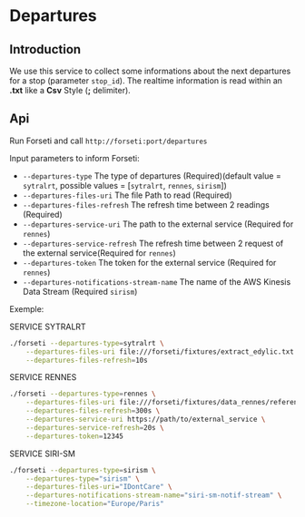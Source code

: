# Departures

## Introduction

We use this service to collect some informations about the next departures for a stop (parameter `stop_id`).
The realtime information is read within an **.txt** like a **Csv** Style (**;** delimiter).

## Api

Run Forseti and call `http://forseti:port/departures`

Input parameters to inform Forseti:

- `--departures-type` The type of departures (Required)(default value = `sytralrt`, possible values = [`sytralrt`, `rennes`, `sirism`])
- `--departures-files-uri` The file Path to read (Required)
- `--departures-files-refresh` The refresh time between 2 readings (Required)
- `--departures-service-uri` The path to the external service (Required for `rennes`)
- `--departures-service-refresh` The refresh time between 2 request of the  external service(Required for `rennes`)
- `--departures-token` The token for the external service (Required for `rennes`)
- `--departures-notifications-stream-name` The name of the AWS Kinesis Data Stream (Required `sirism`)

Exemple:

SERVICE SYTRALRT
``` bash
./forseti --departures-type=sytralrt \
    --departures-files-uri file:///forseti/fixtures/extract_edylic.txt \
    --departures-files-refresh=10s 
```

SERVICE RENNES
``` bash
./forseti --departures-type=rennes \
    --departures-files-uri file:///forseti/fixtures/data_rennes/referential \
    --departures-files-refresh=300s \
    --departures-service-uri https://path/to/external_service \
    --departures-service-refresh=20s \
    --departures-token=12345
```

SERVICE SIRI-SM
``` bash
./forseti --departures-type=sirism \
    --departures-type="sirism" \
    --departures-files-uri="IDontCare" \
    --departures-notifications-stream-name="siri-sm-notif-stream" \
    --timezone-location="Europe/Paris"
```